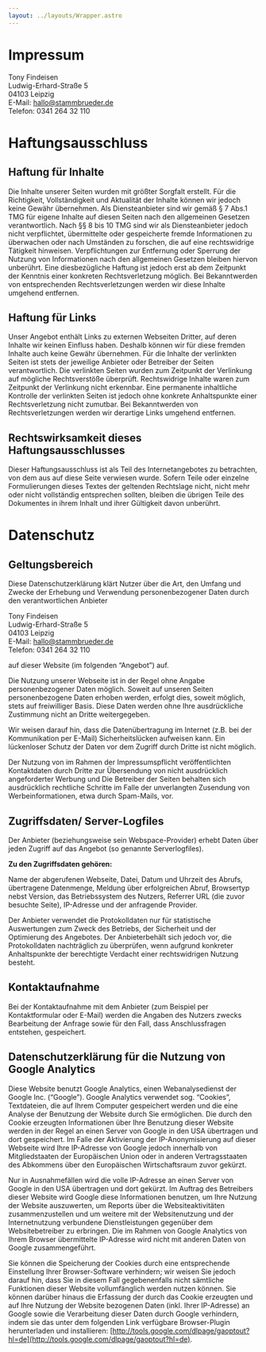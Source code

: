 ```yaml
---
layout: ../layouts/Wrapper.astro
---
```


Impressum
=========

Tony Findeisen  
Ludwig-Erhard-Straße 5  
04103 Leipzig  
E-Mail: hallo@stammbrueder.de  
Telefon: 0341 264 32 110

Haftungsausschluss
==================

Haftung für Inhalte
-------------------

Die Inhalte unserer Seiten wurden mit größter Sorgfalt erstellt. Für die Richtigkeit, Vollständigkeit und Aktualität der Inhalte können wir jedoch
keine Gewähr übernehmen. Als Diensteanbieter sind wir gemäß § 7 Abs.1 TMG für eigene Inhalte auf diesen Seiten nach den allgemeinen Gesetzen
verantwortlich. Nach §§ 8 bis 10 TMG sind wir als Diensteanbieter jedoch nicht verpflichtet, übermittelte oder gespeicherte fremde Informationen zu
überwachen oder nach Umständen zu forschen, die auf eine rechtswidrige Tätigkeit hinweisen. Verpflichtungen zur Entfernung oder Sperrung der Nutzung
von Informationen nach den allgemeinen Gesetzen bleiben hiervon unberührt. Eine diesbezügliche Haftung ist jedoch erst ab dem Zeitpunkt der Kenntnis
einer konkreten Rechtsverletzung möglich. Bei Bekanntwerden von entsprechenden Rechtsverletzungen werden wir diese Inhalte umgehend entfernen.

Haftung für Links
-----------------

Unser Angebot enthält Links zu externen Webseiten Dritter, auf deren Inhalte wir keinen Einfluss haben. Deshalb können wir für diese fremden Inhalte
auch keine Gewähr übernehmen. Für die Inhalte der verlinkten Seiten ist stets der jeweilige Anbieter oder Betreiber der Seiten verantwortlich. Die
verlinkten Seiten wurden zum Zeitpunkt der Verlinkung auf mögliche Rechtsverstöße überprüft. Rechtswidrige Inhalte waren zum Zeitpunkt der Verlinkung
nicht erkennbar. Eine permanente inhaltliche Kontrolle der verlinkten Seiten ist jedoch ohne konkrete Anhaltspunkte einer Rechtsverletzung nicht
zumutbar. Bei Bekanntwerden von Rechtsverletzungen werden wir derartige Links umgehend entfernen.

Rechtswirksamkeit dieses Haftungsausschlusses
---------------------------------------------

Dieser Haftungsausschluss ist als Teil des Internetangebotes zu betrachten, von dem aus auf diese Seite verwiesen wurde. Sofern Teile oder einzelne
Formulierungen dieses Textes der geltenden Rechtslage nicht, nicht mehr oder nicht vollständig entsprechen sollten, bleiben die übrigen Teile des
Dokumentes in ihrem Inhalt und ihrer Gültigkeit davon unberührt.

Datenschutz
===========

Geltungsbereich
---------------

Diese Datenschutzerklärung klärt Nutzer über die Art, den Umfang und Zwecke der Erhebung und Verwendung personenbezogener Daten durch den
verantwortlichen Anbieter

Tony Findeisen  
Ludwig-Erhard-Straße 5  
04103 Leipzig  
E-Mail: hallo@stammbrueder.de  
Telefon: 0341 264 32 110

auf dieser Website (im folgenden “Angebot”) auf.

Die Nutzung unserer Webseite ist in der Regel ohne Angabe personenbezogener Daten möglich. Soweit auf unseren Seiten personenbezogene Daten erhoben
werden, erfolgt dies, soweit möglich, stets auf freiwilliger Basis. Diese Daten werden ohne Ihre ausdrückliche Zustimmung nicht an Dritte
weitergegeben.

Wir weisen darauf hin, dass die Datenübertragung im Internet (z.B. bei der Kommunikation per E-Mail) Sicherheitslücken aufweisen kann. Ein lückenloser
Schutz der Daten vor dem Zugriff durch Dritte ist nicht möglich.

Der Nutzung von im Rahmen der Impressumspflicht veröffentlichten Kontaktdaten durch Dritte zur Übersendung von nicht ausdrücklich angeforderter
Werbung und Die Betreiber der Seiten behalten sich ausdrücklich rechtliche Schritte im Falle der unverlangten Zusendung von Werbeinformationen, etwa
durch Spam-Mails, vor.

Zugriffsdaten/ Server-Logfiles
------------------------------

Der Anbieter (beziehungsweise sein Webspace-Provider) erhebt Daten über jeden Zugriff auf das Angebot (so genannte Serverlogfiles).

**Zu den Zugriffsdaten gehören:**

Name der abgerufenen Webseite, Datei, Datum und Uhrzeit des Abrufs, übertragene Datenmenge, Meldung über erfolgreichen Abruf, Browsertyp nebst
Version, das Betriebssystem des Nutzers, Referrer URL (die zuvor besuchte Seite), IP-Adresse und der anfragende Provider.

Der Anbieter verwendet die Protokolldaten nur für statistische Auswertungen zum Zweck des Betriebs, der Sicherheit und der Optimierung des Angebotes.
Der Anbieterbehält sich jedoch vor, die Protokolldaten nachträglich zu überprüfen, wenn aufgrund konkreter Anhaltspunkte der berechtigte Verdacht
einer rechtswidrigen Nutzung besteht.

Kontaktaufnahme
---------------

Bei der Kontaktaufnahme mit dem Anbieter (zum Beispiel per Kontaktformular oder E-Mail) werden die Angaben des Nutzers zwecks Bearbeitung der Anfrage
sowie für den Fall, dass Anschlussfragen entstehen, gespeichert.

Datenschutzerklärung für die Nutzung von Google Analytics
---------------------------------------------------------

Diese Website benutzt Google Analytics, einen Webanalysedienst der Google Inc. (“Google”). Google Analytics verwendet sog. “Cookies”, Textdateien, die
auf Ihrem Computer gespeichert werden und die eine Analyse der Benutzung der Website durch Sie ermöglichen. Die durch den Cookie erzeugten
Informationen über Ihre Benutzung dieser Website werden in der Regel an einen Server von Google in den USA übertragen und dort gespeichert. Im Falle
der Aktivierung der IP-Anonymisierung auf dieser Webseite wird Ihre IP-Adresse von Google jedoch innerhalb von Mitgliedstaaten der Europäischen Union
oder in anderen Vertragsstaaten des Abkommens über den Europäischen Wirtschaftsraum zuvor gekürzt.

Nur in Ausnahmefällen wird die volle IP-Adresse an einen Server von Google in den USA übertragen und dort gekürzt. Im Auftrag des Betreibers dieser
Website wird Google diese Informationen benutzen, um Ihre Nutzung der Website auszuwerten, um Reports über die Websiteaktivitäten zusammenzustellen
und um weitere mit der Websitenutzung und der Internetnutzung verbundene Dienstleistungen gegenüber dem Websitebetreiber zu erbringen. Die im Rahmen
von Google Analytics von Ihrem Browser übermittelte IP-Adresse wird nicht mit anderen Daten von Google zusammengeführt.

Sie können die Speicherung der Cookies durch eine entsprechende Einstellung Ihrer Browser-Software verhindern; wir weisen Sie jedoch darauf hin, dass
Sie in diesem Fall gegebenenfalls nicht sämtliche Funktionen dieser Website vollumfänglich werden nutzen können. Sie können darüber hinaus die
Erfassung der durch das Cookie erzeugten und auf Ihre Nutzung der Website bezogenen Daten (inkl. Ihrer IP-Adresse) an Google sowie die Verarbeitung
dieser Daten durch Google verhindern, indem sie das unter dem folgenden Link verfügbare Browser-Plugin herunterladen und
installieren: [http://tools.google.com/dlpage/gaoptout?hl=de](http://tools.google.com/dlpage/gaoptout?hl=de).